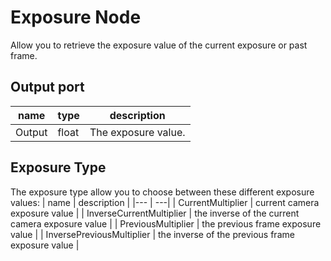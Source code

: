 # Exposure Node

Allow you to retrieve the exposure value of the current exposure or past frame.

## Output port

| name | type | description |
|--- | --- | ---|
|Output | float | The exposure value.|

## Exposure Type

The exposure type allow you to choose between these different exposure values:
| name | description |
|--- | ---|
| CurrentMultiplier | current camera exposure value |
| InverseCurrentMultiplier | the inverse of the current camera exposure value |
| PreviousMultiplier | the previous frame exposure value |
| InversePreviousMultiplier | the inverse of the previous frame exposure value |